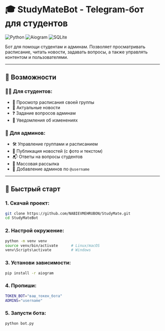 # 🎓 StudyMateBot - Telegram-бот для студентов

![Python](https://img.shields.io/badge/Python-3.9+-blue.svg)
![Aiogram](https://img.shields.io/badge/Aiogram-3.x-green.svg)
![SQLite](https://img.shields.io/badge/SQLite-3-lightgrey.svg)

Бот для помощи студентам и админам. Позволяет просматривать расписание, читать новости, задавать вопросы, а также управлять контентом и пользователями.

---

## 🌟 Возможности

### 👨‍🎓 Для студентов:
- 📅 Просмотр расписания своей группы
- 📰 Актуальные новости
- ❓ Задание вопросов админам
- 🔔 Уведомления об изменениях

### 👑 Для админов:
- 🛠 Управление группами и расписанием
- 📢 Публикация новостей (с фото и текстом)
- 📬 Ответы на вопросы студентов
- 🔄 Массовая рассылка
- 👤 Добавление админов по `@username`

---

## 🚀 Быстрый старт

### 1. Скачай проект:

```bash
git clone https://github.com/NABIEVMEHRUBON/StudyMate.git
cd StudyMateBot
```

### 2. Настрой окружение:

```bash
python -m venv venv
source venv/bin/activate      # Linux/macOS
venv\Scripts\activate         # Windows
```

### 3. Установи зависимости:

```bash
pip install -r aiogram
```

### 4. Пропиши:

```bash
TOKEN_BOT="ваш_токен_бота"
ADMINS="username"
```

### 5. Запусти бота:

```bash
python bot.py
```
